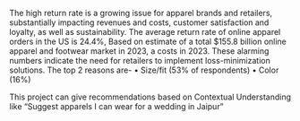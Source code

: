 The high return rate is a growing issue for apparel brands and retailers, substantially impacting revenues and costs, customer satisfaction and loyalty, as well as sustainability.
The average return rate of online apparel orders in the US is 24.4%, Based on estimate of a total $155.8 billion online apparel and footwear market in 2023, a 
costs in 2023. These alarming numbers indicate the need for retailers to implement loss-minimization solutions.
The top 2 reasons are-
•	Size/fit (53% of respondents)
•	Color (16%)

This project can give recommendations based on Contextual Understanding like “Suggest apparels I can wear for a wedding in Jaipur”

